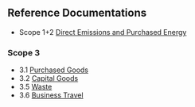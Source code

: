 ## Reference Documentations

* Scope 1+2 [Direct Emissions and Purchased Energy](https://sustainability.mit.edu/ghginventory)

### Scope 3
* 3.1 [Purchased Goods](https://docs.google.com/document/d/1ywDDVHVPRZz-HWd4j7ildDBIwYyhP0fJ28HwyOaEsMc/edit?usp=sharing)
* 3.2 [Capital Goods](https://docs.google.com/document/d/1tZ5ZxwZH-HktHkfTrRJsxTwLJ7-NaY2GgaBfLpPKn2s/edit?usp=sharing)
* 3.5 [Waste](https://docs.google.com/document/d/1CDg1fIa0F6VximWalki_QbJiBayJr9Jy6jucbojzb1Q/edit?usp=sharing)
* 3.6 [Business Travel](https://docs.google.com/document/d/1lD-r_CqYqwIO33FAWwHpvexEI0BG8_2wt5t7Rk44AR4/edit?usp=sharing)
